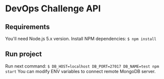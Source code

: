 # DevOps Challenge API

## Requirements

You'll need Node.js 5.x version.
Install NPM dependencies: `$ npm install`

## Run project

Run next command: `$ DB_HOST=localhost DB_PORT=27017 DB_NAME=test npm start`
You can modify ENV variables to connect remote MongoDB server.
